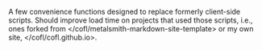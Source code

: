 A few convenience functions designed to replace formerly client-side scripts. Should improve load time on projects that used those scripts, i.e., ones forked from </cofl/metalsmith-markdown-site-template> or my own site, </cofl/cofl.github.io>.

